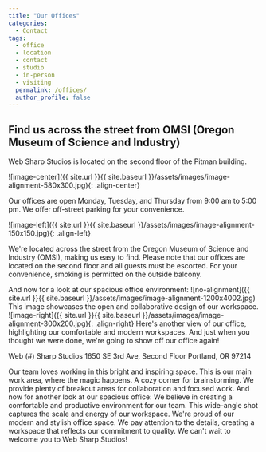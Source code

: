 ```yaml
---
title: "Our Offices"
categories:
  - Contact
tags:
  - office
  - location
  - contact
  - studio
  - in-person
  - visiting
  permalink: /offices/
  author_profile: false
---
```

## Find us across the street from OMSI (Oregon Museum of Science and Industry)

Web Sharp Studios is located on the second floor of the Pitman building.

![image-center]({{ site.url }}{{ site.baseurl }}/assets/images/image-alignment-580x300.jpg){: .align-center}

Our offices are open Monday, Tuesday, and Thursday from 9:00 am to 5:00 pm. We offer off-street parking for your convenience.

![image-left]({{ site.url }}{{ site.baseurl }}/assets/images/image-alignment-150x150.jpg){: .align-left} 

We're located across the street from the Oregon Museum of Science and Industry (OMSI), making us easy to find.
Please note that our offices are located on the second floor and all guests must be escorted. For your convenience, smoking is permitted on the outside balcony.

And now for a look at our spacious office environment:
![no-alignment]({{ site.url }}{{ site.baseurl }}/assets/images/image-alignment-1200x4002.jpg)
This image showcases the open and collaborative design of our workspace.
![image-right]({{ site.url }}{{ site.baseurl }}/assets/images/image-alignment-300x200.jpg){: .align-right}
Here's another view of our office, highlighting our comfortable and modern workspaces.
And just when you thought we were done, we're going to show off our office again!

Web (#) Sharp Studios
1650 SE 3rd Ave, Second Floor
Portland, OR 97214

Our team loves working in this bright and inspiring space.
This is our main work area, where the magic happens.
A cozy corner for brainstorming.
We provide plenty of breakout areas for collaboration and focused work.
And now for another look at our spacious office:
We believe in creating a comfortable and productive environment for our team.
This wide-angle shot captures the scale and energy of our workspace.
We're proud of our modern and stylish office space.
We pay attention to the details, creating a workspace that reflects our commitment to quality.
We can't wait to welcome you to Web Sharp Studios!